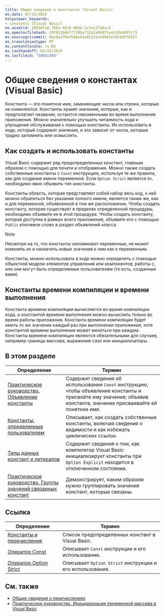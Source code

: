 ```yaml
---
title: Общие сведения о константах (Visual Basic)
ms.date: 07/20/2015
helpviewer_keywords:
- constants [Visual Basic]
ms.assetid: 29016fe8-78b3-4dc8-90b8-1cfec2fa8ac9
ms.openlocfilehash: 2939110de77718baf32e2a0d8f1aa52dba997cf3
ms.sourcegitcommit: 0be8a279af6d8a43e03141e349d3efd5d35f8767
ms.translationtype: MT
ms.contentlocale: ru-RU
ms.lasthandoff: 04/18/2019
ms.locfileid: "58841304"
---
```

# <a name="constants-overview-visual-basic"></a>Общие сведения о константах (Visual Basic)
Константа — это понятное имя, заменяющее числа или строки, которые не изменяются. Константы хранят значения, которые, как и предполагает название, остаются неизменными во время выполнения приложения. Можно значительно улучшить читаемость кода и упрощения обслуживания с помощью константы. Их использовать в коде, который содержит значения, и это зависит от числа, которые трудно запомнить или осмыслить.  
  
## <a name="how-to-create-and-use-constants"></a>Как создать и использовать константы  
 Visual Basic содержит ряд предопределенных констант, главным образом с помощью для печати и отображения. Можно также создать собственные константы с `Const` инструкцию, используя те же правила, как для создания имени переменной. Если `Option Strict` является `On`, необходимо явно объявить тип константы.  
  
 Константы область, которая представляет собой набор весь код, к ней можно обратиться без указания полного имени, является таким же, как и для переменной, объявленной в том же расположении. Чтобы создать константу, которая существует в пределах определенной процедуры, необходимо объявите ее в этой процедуре. Чтобы создать константу, которая доступна в рамках всего приложения, объявите его с помощью `Public` ключевое слово в раздел объявлений класса.  
  
> [!NOTE]
>  Несмотря на то, что константы напоминают переменные, не может изменять их и назначить новые значения к ним как к переменным.  
  
 Константы, можно использовать в коде можно определить с помощью объектной модели элементов управления или компонентов, работы с, или они могут быть определяемые пользователем (то есть, созданные вами).  
  
## <a name="compile-time-and-run-time-constants"></a>Константы времени компиляции и времени выполнения  
 Константа времени компиляции вычисляется во время компиляции кода, а константой времени выполнения можно вычислить только во время работы приложения. Константа времени компиляции будет иметь то же значение каждый раз при выполнении приложения, хотя константой времени выполнения может меняться при каждом. Константы времени компиляции являются обязательными для случаев, например границы массива, выражения case или инициализаторы.  
  
## <a name="in-this-section"></a>В этом разделе  
  
|Определение|Термин|  
|---|---|  
|[Практическое руководство. Объявление константы](../../../../visual-basic/programming-guide/language-features/constants-enums/how-to-declare-a-constant.md)|Содержит сведения об использовании `Const` инструкцию, чтобы объявление константы и присвойте ему значение; объявив константа, значение присваивайте ей понятное имя.|  
|[Константы, определенные пользователем](../../../../visual-basic/programming-guide/language-features/constants-enums/user-defined-constants.md)|Описывает, как создать собственные константы, включая сведения о видимости и как избежать циклических ссылок.|  
|[Типы данных констант и литералов](../../../../visual-basic/programming-guide/language-features/constants-enums/constant-and-literal-data-types.md)|Содержит сведения о том, как компилятор Visual Basic инициализирует константы при `Option Explicit` находится в отключенном состоянии.|  
|[Практическое руководство. Группы значений связанных констант](../../../../visual-basic/programming-guide/language-features/constants-enums/how-to-group-related-constant-values-together.md)|Демонстрирует, каким образом нужно группировать значения констант, которые связаны.|  
  
## <a name="reference"></a>Ссылка  
  
|Определение|Термин|  
|---|---|  
|[Константы и перечисления](../../../../visual-basic/language-reference/constants-and-enumerations.md)|Список предопределенных констант в Visual Basic.|  
|[Оператор Const](../../../../visual-basic/language-reference/statements/const-statement.md)|Описывает `Const` инструкции и его использование.|  
|[Оператор Option Strict](../../../../visual-basic/language-reference/statements/option-strict-statement.md)|Описывает `Option Strict` инструкции и его использование.|  
  
## <a name="see-also"></a>См. также

- [Общие сведения о перечислениях](../../../../visual-basic/programming-guide/language-features/constants-enums/enumerations-overview.md)
- [Практическое руководство. Инициализация переменной массива в Visual Basic](../../../../visual-basic/programming-guide/language-features/arrays/how-to-initialize-an-array-variable.md)
